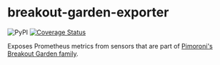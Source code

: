 # breakout-garden-exporter

![PyPI](https://img.shields.io/pypi/v/breakout-garden-exporter) [![Coverage Status](https://coveralls.io/repos/github/andrewjw/breakout-garden-exporter/badge.svg?branch=main)](https://coveralls.io/github/andrewjw/breakout-garden-exporter?branch=master)

Exposes Prometheus metrics from sensors that are part of [Pimoroni's Breakout Garden family](https://shop.pimoroni.com/collections/breakout-garden).